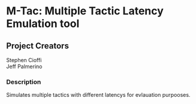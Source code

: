 # M-Tac: Multiple Tactic Latency Emulation tool


## Project Creators
Stephen Cioffi<br />
Jeff Palmerino


### Description
Simulates multiple tactics with different latencys for evlauation purpooses.
